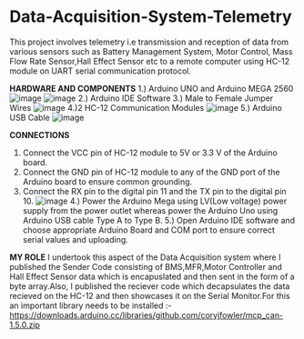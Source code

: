 # Data-Acquisition-System-Telemetry
This project involves telemetry i.e transmission and reception of data from various sensors such as Battery Management System, Motor Control, Mass Flow Rate Sensor,Hall Effect Sensor etc to a remote computer using HC-12 module on UART serial communication protocol.

**HARDWARE AND COMPONENTS**
1.) Arduino UNO and Arduino MEGA 2560
![image](https://github.com/ayushjain143/Data-Acquisition-System-Telemetry/assets/73123555/0f06e3af-20a4-41c7-8d73-c9c606b114d0)
![image](https://github.com/ayushjain143/Data-Acquisition-System-Telemetry/assets/73123555/5469b42f-dd0f-4ecf-92c6-8708bc7571b0)
2.) Arduino IDE Software
3.) Male to Female Jumper Wires
![image](https://github.com/ayushjain143/Data-Acquisition-System-Telemetry/assets/73123555/6eec20c1-000f-4a33-bd56-82944140a900)
4.)2 HC-12 Communication Modules
![image](https://github.com/ayushjain143/Data-Acquisition-System-Telemetry/assets/73123555/05a95151-1ed3-4961-bf92-27adc7d1bead)
5.) Arduino USB Cable
![image](https://github.com/ayushjain143/Data-Acquisition-System-Telemetry/assets/73123555/97e8950f-8e31-4c38-9690-175021e1a20c)

**CONNECTIONS**
1. Connect the VCC pin of HC-12 module to 5V or 3.3 V of the Arduino board.
2. Connect the GND pin of HC-12 module to any of the GND port of the Arduino board to ensure common grounding.
3. Connect the RX pin to the digital pin 11 and the TX pin to the digital pin 10.
   ![image](https://github.com/ayushjain143/Data-Acquisition-System-Telemetry/assets/73123555/c0899c1b-8e35-4ae0-bdbc-20140044ea07)
4.) Power the Arduino Mega using LV(Low voltage) power supply from the power outlet whereas power the Arduino Uno using Arduino USB cable Type A to Type B.
5.) Open Arduino IDE software and choose appropriate Arduino Board and COM port to ensure correct serial values and uploading.

**MY ROLE**
I undertook this aspect of the Data Acquisition system where I published the Sender Code consisting of BMS,MFR,Motor Controller and Hall Effect Sensor data which is encapuslated and then sent in the form of a byte array.Also, I published the reciever code which decapsulates the data recieved on the HC-12 and then showcases it on the Serial Monitor.For this an important library needs to be installed :-https://downloads.arduino.cc/libraries/github.com/coryjfowler/mcp_can-1.5.0.zip







